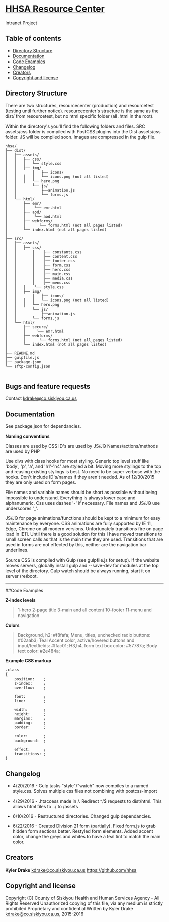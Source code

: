 # [HHSA Resource Center](http://resourcecenter.hsd.lan)
Intranet Project

## Table of contents

* [Directory Structure](#directory-structure)
* [Documentation](#documentation)
* [Code Examples](#code-examples)
* [Changelog](#changelog)
* [Creators](#creators)
* [Copyright and license](#copyright-and-license)

## Directory Structure
There are two structures, resourcecenter (production) and resourcetest (testing until further notice). resourcecenter's structure is the same as the dist/ from resourcetest, but no html specific folder (all .html in the root).

Within the directory's you'll find the following folders and files. SRC assets/css folder is compiled with PostCSS plugins into the Dist assets/css folder. JS will be compiled soon. Images are compressed in the gulp file.

```
hhsa/
├── dist/
│	├── assets/
│	│	├── css/
│	│	│   └── style.css
│	│	├── img/
│	│   	│   ├── icons/
│	│	│   │	└── icons.png (not all listed)
│	│	│   └── hero.png
│	│       └── js/
│	│   	    ├──animation.js
│	│           └── forms.js
│	└── html/		
│	    ├── emr/
│	    │	 └── emr.html
│	    ├── aod/
│	    │    └── aod.html
│	    ├── webforms/
│	    │	   └── forms.html (not all pages listed)
│	    └── index.html (not all pages listed)
│   
├── src/
│	├── assets/
│	│	├── css/
│	│   	│    ├── constants.css
│	│   	│    ├── content.css
│	│   	│    ├── footer.css
│	│   	│    ├── form.css
│	│   	│    ├── hero.css
│	│   	│    ├── main.css
│	│   	│    ├── media.css
│	│   	│    ├── menu.css
│	│	│    └── style.css
│	│	├── img/
│	│   	│   ├── icons/
│	│	│   │	└── icons.png (not all listed)
│	│	│   └── hero.png
│	│   	└── js/
│	│   	    ├──animation.js
│	│	    └── forms.js
│	└── html/		
│	    ├── secure/
│	    │	  └── emr.html
│	    ├── webforms/
│	    │	   └── forms.html (not all pages listed)
│	    └── index.html (not all pages listed)
│
├── README.md
├── gulpfile.js
├── package.json
└── sftp-config.json


```

## Bugs and feature requests

Contact kdrake@co.siskiyou.ca.us


## Documentation

See package.json for dependancies. 

**Naming conventions**

Classes are used by CSS
ID's are used by JS/JQ
Names/actions/methods are used by PHP
	
Use divs with class hooks for most styling. Generic top level stuff like 'body', 'p', 'a', and 'h1'-'h4' are styled a bit. Moving more stylings to the top and reusing existing stylings is best.
No need to be super verbose with the hooks. Don't include ID's/names if they aren't needed. As of 12/30/2015 they are only used on form pages.
	
File names and variable names should be short as possible without being impossible to understand. Everything is always lower case and alphanumeric. Css uses dashes '-' if necessary. File names and JS/JQ use underscores '_'. 
	
JS/JQ for page animations/functions should be kept to a minimum for easy maintenance by everyone. CSS animations are fully supported by IE 11, Edge, Chrome on all modern versions. 
Unfortunately transitions fire on page load in IE11. Until there is a good solution for this I have moved transitions to small screen calls as that is the main time they are used.
Transitions that are used in forms are not effected by this, neither are the navigation bar underlines.

Source CSS is compiled with Gulp (see gulpfile.js for setup). If the website moves servers, globally install gulp and --save-dev for modules at the top level of the directory. Gulp watch should be always running, start it on server (re)boot.


----------
##Code Examples

**Z-index levels**
>1-hero
>2-page title
>3-main and all content
>10-footer
>11-menu and navigation

**Colors**
>Background, h2: #f8fafa;
>Menu, titles, unchecked radio buttons: #02aab3; Teal
>Accent color, active/hovered buttons and input/textfields: #ffac01; 
>H3,h4, form text box color: #57787a;
>Body text color: #2e484a;



**Example CSS markup**

    .class  
    { 
	    position:    ; 	
	    z-index:     ; 	
	    overflow:    ;
	     	 
	    font:        ;
	    line:        ;
	     
	    width:       ; 
	    height:      ;
	    margins:     ; 	
	    padding:     ; 
	    border:      ;
	    
	    color:       ; 
	    background:  ;
	    
	    effect:      ;
	    transitions: ; 
    }

## Changelog

* 4/20/2016 - Gulp tasks "style"/"watch" now compiles to a named style.css. Solves multiple css files not combining with postcss-import
	
* 4/29/2016 - .htaccess made in /. Redirect ^/$ requests to dist/html. This allows html files to ../ to /assets

* 6/10/2016 - Restructured directories. Changed gulp dependancies.

* 6/22/2016 - Created Division 21 form (partially). Fixed form.js to grab hidden form sections better. Restyled form elements. Added accent color, change the greys and whites to have a teal tint to match the main color.


## Creators

**Kyler Drake**
<kdrake@co.siskiyou.ca.us>
<https://github.com/hhsa>


## Copyright and license

Copyright (C) County of Siskiyou Health and Human Services Agency - All Rights Reserved
Unauthorized copying of this file, via any medium is strictly prohibited
Proprietary and confidential
Written by Kyler Drake <kdrake@co.siskiyou.ca.us>, 2015-2016
